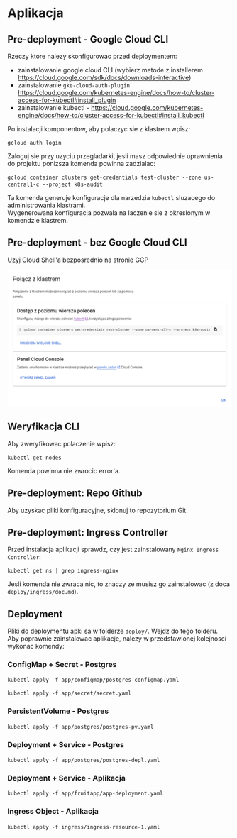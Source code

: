 # Aplikacja

## Pre-deployment - Google Cloud CLI
Rzeczy ktore nalezy skonfigurowac przed deploymentem:
- zainstalowanie google cloud CLI (wybierz metode z installerem https://cloud.google.com/sdk/docs/downloads-interactive)
- zainstalowanie `gke-cloud-auth-plugin` https://cloud.google.com/kubernetes-engine/docs/how-to/cluster-access-for-kubectl#install_plugin
- zainstalowanie kubectl - https://cloud.google.com/kubernetes-engine/docs/how-to/cluster-access-for-kubectl#install_kubectl

Po instalacji komponentow, aby polaczyc sie z klastrem wpisz:
```
gcloud auth login
```
Zaloguj sie przy uzyciu przegladarki, jesli masz odpowiednie uprawnienia do projektu ponizsza komenda powinna zadzialac:
```
gcloud container clusters get-credentials test-cluster --zone us-central1-c --project k8s-audit
```
Ta komenda generuje konfiguracje dla narzedzia `kubectl` sluzacego do administrowania klastrami.
<br>Wygenerowana konfiguracja pozwala na laczenie sie z okreslonym w komendzie klastrem.


## Pre-deployment - bez Google Cloud CLI
Uzyj Cloud Shell'a bezposrednio na stronie GCP

<img src="../documentation/img/connect.png"></img>

## Weryfikacja CLI
Aby zweryfikowac polaczenie wpisz:
```
kubectl get nodes
```
Komenda powinna nie zwrocic error'a.

## Pre-deployment: Repo Github
Aby uzyskac pliki konfiguracyjne, sklonuj to repozytorium Git.

## Pre-deployment: Ingress Controller
Przed instalacja aplikacji sprawdz, czy jest zainstalowany `Nginx Ingress Controller`:
```
kubectl get ns | grep ingress-nginx
```
Jesli komenda nie zwraca nic, to znaczy ze musisz go zainstalowac (z doca `deploy/ingress/doc.md`).


## Deployment
Pliki do deploymentu apki sa w folderze `deploy/`. Wejdz do tego folderu.
<br>Aby poprawnie zainstalowac aplikacje, nalezy w przedstawionej kolejnosci wykonac komendy:

### ConfigMap + Secret - Postgres
```
kubectl apply -f app/configmap/postgres-configmap.yaml
```

```
kubectl apply -f app/secret/secret.yaml
```

### PersistentVolume - Postgres
```
kubectl apply -f app/postgres/postgres-pv.yaml
```

### Deployment + Service - Postgres
```
kubectl apply -f app/postgres/postgres-depl.yaml
```

### Deployment + Service - Aplikacja
```
kubectl apply -f app/fruitapp/app-deployment.yaml
```

### Ingress Object - Aplikacja
```
kubectl apply -f ingress/ingress-resource-1.yaml
```